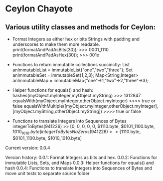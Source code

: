 Ceylon Chayote
====================

Various utility classes and methods for Ceylon:
---------------------

* Format Integers as either hex or bits Strings with padding and underscores to make them more readable.
    print(formatAndPadAsBits(30));
        >>> 0001_1110
    print(formatAndPadAsHex(30));
        >>> 001e

* Functions to return immutable collections succinctly:
    List<String> anImmutableList = immutableList{"one","two","three"};
    Set<Integer> anImmutableSet = immutableSet{1,2,3};
    Map<String,Integer> anImmutableMap = immutableMap{"one"->1,"two"->2,"three"->3};

* Helper functions for equals() and hash:
    hashes(myObject.myInteger,myObject.myString)   >>> 1312847
    equalsWith(myObject.myInteger,otherObject.myInteger)  >>>> true or false
    equalsWithMultiple([myObject.myInteger,otherObject.myInteger],
                       [myObject.myString,otherObject.myString])  >>>> true or false
                       
* Functions to translate Integers into Sequences of Bytes
    integerToBytes(941226) >> [0, 0, 0, 0, 0, $1110.byte, $0101_1100.byte, $1010_1010.byte]
    integerToBytesNoZeros(941226) >> [$1110.byte, $0101_1100.byte, $1010_1010.byte]

Current version: 0.0.4

Version history:
0.0.1:  Format Integers as bits and hex.
0.0.2:  Functions for immutable Lists, Sets, and Maps
0.0.3:  Helper functions for equals() and hash
0.0.4:  Functions to translate Integers into Sequences of Bytes and move unit tests to separate source folder